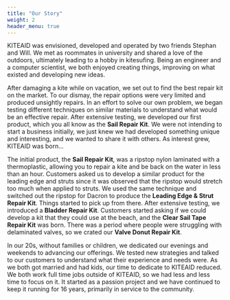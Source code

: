 ```yaml
---
title: "Our Story"
weight: 2
header_menu: true
---
```


KITEAID was envisioned, developed and operated by two friends Stephan and Will. We met as roommates in university and shared a love of the outdoors, ultimately leading to a hobby in kitesufing. Being an engineer and a computer scientist, we both enjoyed creating things, improving on what existed and developing new ideas. 

After damaging a kite while on vacation, we set out to find the best repair kit on the market.  To our dismay, the repair options were very limited and produced unsightly repairs. In an effort to solve our own problem, we began testing different techniques on similar materials to understand what would be an effective repair. After extensive testing, we developed our first product, which you all know as the **Sail Repair Kit**. We were not intending to start a business initially, we just knew we had developed something unique and interesting, and we wanted to share it with others. As interest grew, KITEAID was born...

The initial product, the **Sail Repair Kit**, was a ripstop nylon laminated with a thermoplastic, allowing you to repair a kite and be back on the water in less than an hour. Customers asked us to develop a similar product for the leading edge and struts since it was observed that the ripstop would stretch too much when applied to struts.  We used the same technique and switched out the ripstop for Dacron to produce the **Leading Edge & Strut Repair Kit**. Things started to pick up from there. After extensive testing, we introduced a **Bladder Repair Kit**.  Customers started asking if we could develop a kit that they could use at the beach, and the **Clear Sail Tape Repair Kit** was born. There was a period where people were struggling with delaminated valves, so we crated our **Valve Donut Repair Kit**.

In our 20s, without families or children, we dedicated our evenings and weekends to advancing our offerings.  We tested new strategies and talked to our customers to understand what their experience and needs were.  As we both got married and had kids, our time to dedicate to KITEAID reduced.  We both work full time jobs outside of KITEAID, so we had less and less time to focus on it.  It started as a passion project and we have continued to keep it running for 16 years, primarily in service to the community.
